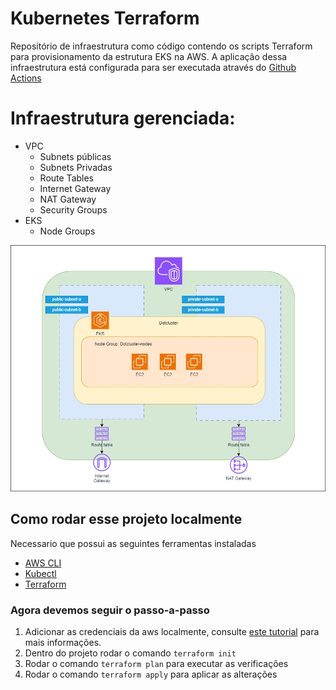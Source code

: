 # Kubernetes Terraform
Repositório de infraestrutura como código contendo os scripts Terraform para provisionamento da estrutura EKS na AWS. A aplicação dessa infraestrutura está configurada para ser executada através do [Github Actions](https://docs.github.com/pt/actions/about-github-actions/understanding-github-actions)

# Infraestrutura gerenciada:
- VPC
    - Subnets públicas
    - Subnets Privadas
    - Route Tables
    - Internet Gateway
    - NAT Gateway
    - Security Groups
- EKS
    - Node Groups

![arquitetura](docs/archtecture.jpg)

## Como rodar esse projeto localmente
Necessario que possui as seguintes ferramentas instaladas
 - [AWS CLI](https://docs.aws.amazon.com/cli/latest/userguide/getting-started-install.html)
 - [Kubectl](https://kubernetes.io/pt-br/docs/tasks/tools/)
 - [Terraform](https://developer.hashicorp.com/terraform/install?product_intent=terraform)

### Agora devemos seguir o passo-a-passo
1. Adicionar as credenciais da aws localmente, consulte [este tutorial](https://docs.aws.amazon.com/cli/v1/userguide/cli-chap-configure.html) para mais informações.
2. Dentro do projeto rodar o comando `terraform init`
3. Rodar o comando `terraform plan` para executar as verificações
4. Rodar o comando `terraform apply` para aplicar as alterações
